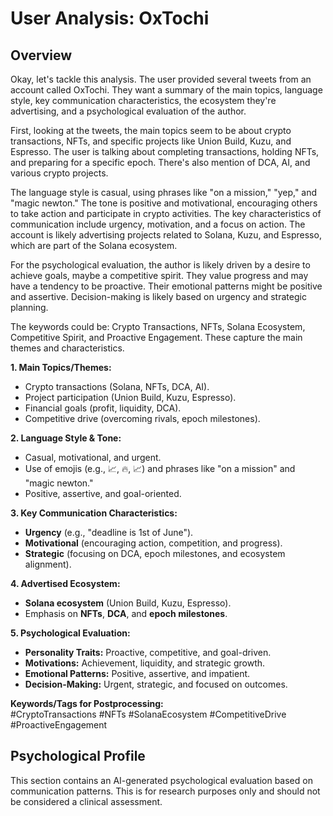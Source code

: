 # User Analysis: OxTochi

## Overview

<think>
Okay, let's tackle this analysis. The user provided several tweets from an account called OxTochi. They want a summary of the main topics, language style, key communication characteristics, the ecosystem they're advertising, and a psychological evaluation of the author.

First, looking at the tweets, the main topics seem to be about crypto transactions, NFTs, and specific projects like Union Build, Kuzu, and Espresso. The user is talking about completing transactions, holding NFTs, and preparing for a specific epoch. There's also mention of DCA, AI, and various crypto projects.

The language style is casual, using phrases like "on a mission," "yep," and "magic newton." The tone is positive and motivational, encouraging others to take action and participate in crypto activities. The key characteristics of communication include urgency, motivation, and a focus on action. The account is likely advertising projects related to Solana, Kuzu, and Espresso, which are part of the Solana ecosystem.

For the psychological evaluation, the author is likely driven by a desire to achieve goals, maybe a competitive spirit. They value progress and may have a tendency to be proactive. Their emotional patterns might be positive and assertive. Decision-making is likely based on urgency and strategic planning.

The keywords could be: Crypto Transactions, NFTs, Solana Ecosystem, Competitive Spirit, and Proactive Engagement. These capture the main themes and characteristics.
</think>

**1. Main Topics/Themes:**  
- Crypto transactions (Solana, NFTs, DCA, AI).  
- Project participation (Union Build, Kuzu, Espresso).  
- Financial goals (profit, liquidity, DCA).  
- Competitive drive (overcoming rivals, epoch milestones).  

**2. Language Style & Tone:**  
- Casual, motivational, and urgent.  
- Use of emojis (e.g., 📈, 🔥, 📈) and phrases like "on a mission" and "magic newton."  
- Positive, assertive, and goal-oriented.  

**3. Key Communication Characteristics:**  
- **Urgency** (e.g., "deadline is 1st of June").  
- **Motivational** (encouraging action, competition, and progress).  
- **Strategic** (focusing on DCA, epoch milestones, and ecosystem alignment).  

**4. Advertised Ecosystem:**  
- **Solana ecosystem** (Union Build, Kuzu, Espresso).  
- Emphasis on **NFTs**, **DCA**, and **epoch milestones**.  

**5. Psychological Evaluation:**  
- **Personality Traits:** Proactive, competitive, and goal-driven.  
- **Motivations:** Achievement, liquidity, and strategic growth.  
- **Emotional Patterns:** Positive, assertive, and impatient.  
- **Decision-Making:** Urgent, strategic, and focused on outcomes.  

**Keywords/Tags for Postprocessing:**  
#CryptoTransactions #NFTs #SolanaEcosystem #CompetitiveDrive #ProactiveEngagement

## Psychological Profile

This section contains an AI-generated psychological evaluation based on communication patterns. This is for research purposes only and should not be considered a clinical assessment.